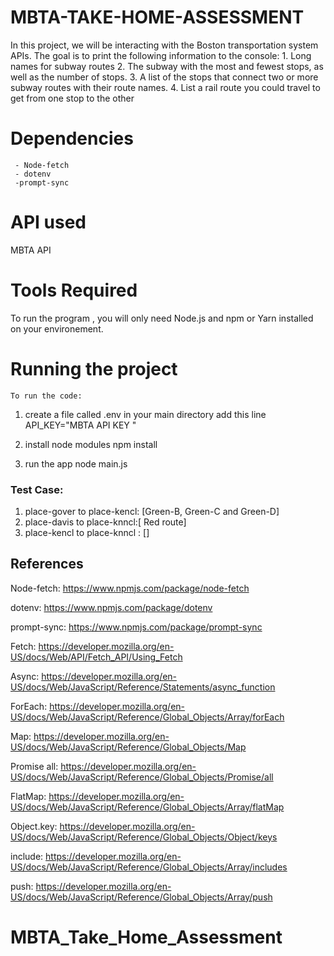 # MBTA-TAKE-HOME-ASSESSMENT

In this project, we will be interacting with the Boston transportation system APIs. The goal is to print the following information to the console: 1. Long names for subway routes 2. The subway with the most and fewest stops, as well as the number of stops. 3. A list of the stops that connect two or more subway routes with their route names. 4. List a rail route you could travel to get from one stop to the other

# Dependencies

     - Node-fetch
     - dotenv
     -prompt-sync

# API used

MBTA API

# Tools Required

To run the program , you will only need Node.js and npm or Yarn installed on your environement.

# Running the project

    To run the code:

1. create a file called .env in your main directory
   add this line API_KEY="MBTA API KEY "

2. install node modules
   npm install
3. run the app
   node main.js

### Test Case:

1. place-gover to place-kencl: [Green-B, Green-C and Green-D]
2. place-davis to place-knncl:[ Red route]
3. place-kencl to place-knncl : []

## References

Node-fetch:
https://www.npmjs.com/package/node-fetch

dotenv:
https://www.npmjs.com/package/dotenv

prompt-sync:
https://www.npmjs.com/package/prompt-sync

Fetch:
https://developer.mozilla.org/en-US/docs/Web/API/Fetch_API/Using_Fetch

Async:
https://developer.mozilla.org/en-US/docs/Web/JavaScript/Reference/Statements/async_function

ForEach:
https://developer.mozilla.org/en-US/docs/Web/JavaScript/Reference/Global_Objects/Array/forEach

Map:
https://developer.mozilla.org/en-US/docs/Web/JavaScript/Reference/Global_Objects/Map

Promise all:
https://developer.mozilla.org/en-US/docs/Web/JavaScript/Reference/Global_Objects/Promise/all

FlatMap:
https://developer.mozilla.org/en-US/docs/Web/JavaScript/Reference/Global_Objects/Array/flatMap

Object.key:
https://developer.mozilla.org/en-US/docs/Web/JavaScript/Reference/Global_Objects/Object/keys

include:
https://developer.mozilla.org/en-US/docs/Web/JavaScript/Reference/Global_Objects/Array/includes

push:
https://developer.mozilla.org/en-US/docs/Web/JavaScript/Reference/Global_Objects/Array/push

# MBTA_Take_Home_Assessment
